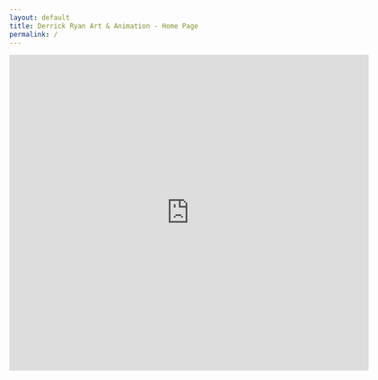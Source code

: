 ```yaml
---
layout: default
title: Derrick Ryan Art & Animation - Home Page
permalink: /
---
```


<iframe src="https://player.vimeo.com/video/893826104?h=75f65f651c" width="640" height="564" frameborder="0" allow="autoplay; fullscreen" allowfullscreen></iframe>
